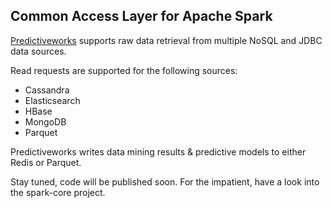 
## Common Access Layer for Apache Spark

[Predictiveworks](http://predictiveworks.eu) supports raw data retrieval from multiple NoSQL and JDBC data sources.

Read requests are supported for the following sources:

* Cassandra
* Elasticsearch
* HBase
* MongoDB
* Parquet

Predictiveworks writes data mining results & predictive models to either Redis or Parquet.

Stay tuned, code will be published soon. For the impatient, have a look into the spark-core project.
